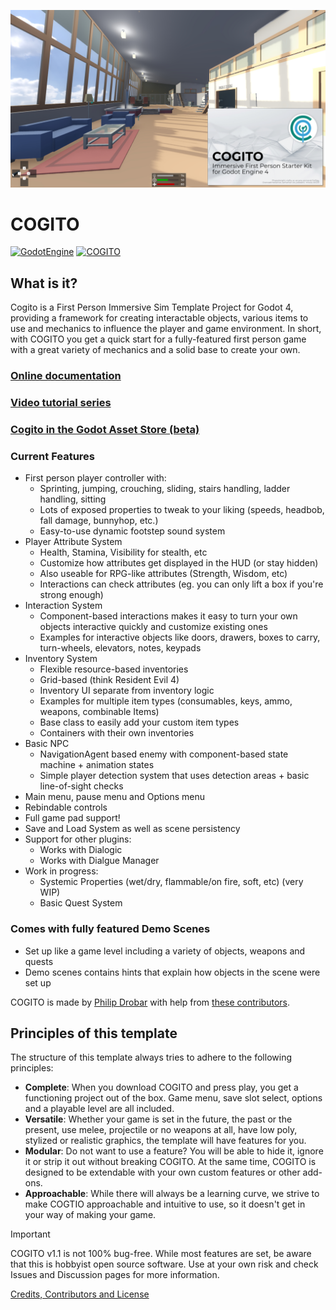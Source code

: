 ![COGITO_banner](addons/cogito/COGITO_banner.jpg)
# COGITO
[![GodotEngine](https://img.shields.io/badge/Godot_4.4_stable-blue?logo=godotengine&logoColor=white)](https://godotengine.org/) [![COGITO](https://img.shields.io/badge/version_1.1.2-35A1D7?label=COGITO&labelColor=0E887A)](https://github.com/Phazorknight/Cogito)

## What is it?
Cogito is a First Person Immersive Sim Template Project for Godot 4, providing a framework for creating interactable objects, various items to use and mechanics to influence the player and game environment.
In short, with COGITO you get a quick start for a fully-featured first person game with a great variety of mechanics and a solid base to create your own.

### [Online documentation](https://cogito.readthedocs.io/en/latest/index.html)
### [Video tutorial series](https://cogito.readthedocs.io/en/latest/tutorials.html)
### [Cogito in the Godot Asset Store (beta)](https://store-beta.godotengine.org/asset/philip-drobar/cogito)

### Current Features
- First person player controller with:
  - Sprinting, jumping, crouching, sliding, stairs handling, ladder handling, sitting
  - Lots of exposed properties to tweak to your liking (speeds, headbob, fall damage, bunnyhop, etc.)
  - Easy-to-use dynamic footstep sound system
- Player Attribute System
  - Health, Stamina, Visibility for stealth, etc
  - Customize how attributes get displayed in the HUD (or stay hidden)
  - Also useable for RPG-like attributes (Strength, Wisdom, etc)
  - Interactions can check attributes (eg. you can only lift a box if you're strong enough)
- Interaction System
  - Component-based interactions makes it easy to turn your own objects interactive quickly and customize existing ones
  - Examples for interactive objects like doors, drawers, boxes to carry, turn-wheels, elevators, notes, keypads
- Inventory System
  - Flexible resource-based inventories
  - Grid-based (think Resident Evil 4)
  - Inventory UI separate from inventory logic
  - Examples for multiple item types (consumables, keys, ammo, weapons, combinable Items)
  - Base class to easily add your custom item types
  - Containers with their own inventories
- Basic NPC
  - NavigationAgent based enemy with component-based state machine + animation states
  - Simple player detection system that uses detection areas + basic line-of-sight checks
- Main menu, pause menu and Options menu
- Rebindable controls
- Full game pad support!
- Save and Load System as well as scene persistency
- Support for other plugins:
  - Works with Dialogic
  - Works with Dialgue Manager
- Work in progress:
  - Systemic Properties (wet/dry, flammable/on fire, soft, etc) (very WIP)
  - Basic Quest System

### Comes with fully featured Demo Scenes
- Set up like a game level including a variety of objects, weapons and quests
- Demo scenes contains hints that explain how objects in the scene were set up

COGITO is made by [Philip Drobar](https://www.philipdrobar.com) with help from [these contributors](https://github.com/Phazorknight/Cogito/graphs/contributors).

## Principles of this template
The structure of this template always tries to adhere to the following principles:
- **Complete**: When you download COGITO and press play, you get a functioning project out of the box. Game menu, save slot select, options and a playable level are all included.
- **Versatile**: Whether your game is set in the future, the past or the present, use melee, projectile or no weapons at all, have low poly, stylized or realistic graphics, the template will have features for you.
- **Modular**: Do not want to use a feature? You will be able to hide it, ignore it or strip it out without breaking COGITO. At the same time, COGITO is designed to be extendable with your own custom features or other add-ons.
- **Approachable**: While there will always be a learning curve, we strive to make COGTIO approachable and intuitive to use, so it doesn't get in your way of making your game.

> [!IMPORTANT]  
> COGITO v1.1 is not 100% bug-free. While most features are set, be aware that this is hobbyist open source software. Use at your own risk and check Issues and Discussion pages for more information.

[Credits, Contributors and License](https://cogito.readthedocs.io/en/latest/about.html)
